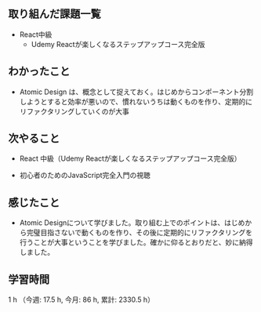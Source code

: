 ## 取り組んだ課題一覧
- React中級
    - Udemy Reactが楽しくなるステップアップコース完全版    

## わかったこと
- Atomic Design は、概念として捉えておく。はじめからコンポーネント分割しようとすると効率が悪いので、慣れないうちは動くものを作り、定期的にリファクタリングしていくのが大事   
    
## 次やること
- React 中級（Udemy  Reactが楽しくなるステップアップコース完全版）
        
- 初心者のためのJavaScript完全入門の視聴

    
## 感じたこと
- Atomic Designについて学びました。取り組む上でのポイントは、はじめから完璧目指さないで動くものを作り、その後に定期的にリファクタリングを行うことが大事ということを学びました。確かに仰るとおりだと、妙に納得しました。
                    
## 学習時間
1 h （今週: 17.5 h, 今月: 86 h, 累計: 2330.5 h）